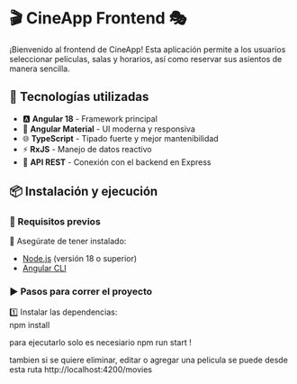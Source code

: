 # 🎬 CineApp Frontend 🎭

¡Bienvenido al frontend de CineApp! Esta aplicación permite a los usuarios seleccionar películas, salas y horarios, así como reservar sus asientos de manera sencilla.  

## 🚀 Tecnologías utilizadas  

- 🅰️ **Angular 18** - Framework principal  
- 🎨 **Angular Material** - UI moderna y responsiva  
- 🌐 **TypeScript** - Tipado fuerte y mejor mantenibilidad  
- ⚡ **RxJS** - Manejo de datos reactivo  
- 📡 **API REST** - Conexión con el backend en Express  

## 📦 Instalación y ejecución  

### 🔧 Requisitos previos  
📌 Asegúrate de tener instalado:  
- [Node.js](https://nodejs.org/) (versión 18 o superior)  
- [Angular CLI](https://angular.io/cli)  

### ▶️ Pasos para correr el proyecto  

1️⃣ Instalar las dependencias:  
npm install

para ejecutarlo solo es necesiario npm run start !


tambien si se quiere eliminar, editar o agregar una pelicula se puede desde esta ruta 
http://localhost:4200/movies